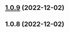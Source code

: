 

## [1.0.9](https://github.com/wakaka378/release-it-test-wakaka/compare/1.0.8...1.0.9) (2022-12-02)

## 1.0.8 (2022-12-02)